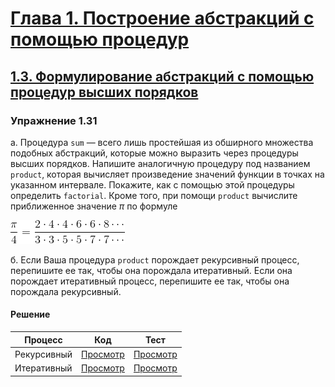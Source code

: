 # [Глава 1. Построение абстракций с помощью процедур](index.md#Глава-1-Построение-абстракций-с-помощью-процедур)
## [1.3. Формулирование абстракций с помощью процедур высших порядков](index.md#13-Формулирование-абстракций-с-помощью-процедур-высших-порядков)

### Упражнение 1.31
а. Процедура `sum` — всего лишь простейшая из обширного множества подобных
абстракций, которые можно выразить через процедуры высших порядков. Напишите
аналогичную процедуру под названием `product`, которая вычисляет произведение
значений функции в точках на указанном интервале. Покажите, как с помощью этой
процедуры определить `factorial`. Кроме того, при помощи `product` вычислите
приближенное значение _π_ по формуле

![Alt text](../../images/chapter01/exercise_1_31.gif)

б. Если Ваша процедура `product` порождает рекурсивный процесс, перепишите ее
так, чтобы она порождала итеративный. Если она порождает итеративный процесс,
перепишите ее так, чтобы она порождала рекурсивный.

#### Решение
Процесс | Код | Тест
--- | --- | ---
Рекурсивный | [Просмотр](../../src/chapter01/exercise_1_31r.rkt) | [Просмотр](../../test/chapter01/test_exercise_1_31r.rkt)
Итеративный | [Просмотр](../../src/chapter01/exercise_1_31i.rkt) | [Просмотр](../../test/chapter01/test_exercise_1_31i.rkt)
